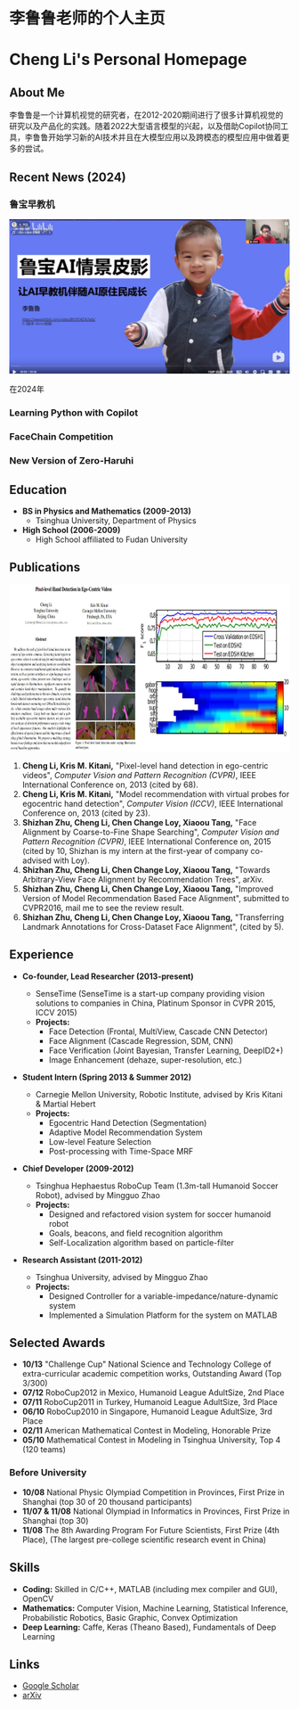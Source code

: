 # 李鲁鲁老师的个人主页
# Cheng Li's Personal Homepage

## About Me

李鲁鲁是一个计算机视觉的研究者，在2012-2020期间进行了很多计算机视觉的研究以及产品化的实践。随着2022大型语言模型的兴起，以及借助Copilot协同工具，李鲁鲁开始学习新的AI技术并且在大模型应用以及跨模态的模型应用中做着更多的尝试。

## Recent News (2024)

### 鲁宝早教机

<!-- <iframe src="//player.bilibili.com/player.html?isOutside=true&aid=1255774167&bvid=BV1VJ4m1u7qZ&cid=1589334343&p=1" height="300" scrolling="no" border="0" frameborder="no" framespacing="0" allowfullscreen="true"></iframe> -->

[![](images/lubao.jpg)](https://player.bilibili.com/player.html?isOutside=true&aid=1255774167&bvid=BV1VJ4m1u7qZ&cid=1589334343&p=1)

在2024年

### Learning Python with Copilot

### FaceChain Competition


### New Version of Zero-Haruhi

## Education
- **BS in Physics and Mathematics (2009-2013)**
  - Tsinghua University, Department of Physics
- **High School (2006-2009)**
  - High School affiliated to Fudan University

## Publications

<img src="images/CVPR2023.jpg" alt="CVPR2023" height="300">

1. **Cheng Li, Kris M. Kitani,** "Pixel-level hand detection in ego-centric videos", *Computer Vision and Pattern Recognition (CVPR)*, IEEE International Conference on, 2013 (cited by 68).
2. **Cheng Li, Kris M. Kitani,** "Model recommendation with virtual probes for egocentric hand detection", *Computer Vision (ICCV)*, IEEE International Conference on, 2013 (cited by 23).
3. **Shizhan Zhu, Cheng Li, Chen Change Loy, Xiaoou Tang,** "Face Alignment by Coarse-to-Fine Shape Searching", *Computer Vision and Pattern Recognition (CVPR)*, IEEE International Conference on, 2015 (cited by 10, Shizhan is my intern at the first-year of company co-advised with Loy).
4. **Shizhan Zhu, Cheng Li, Chen Change Loy, Xiaoou Tang,** "Towards Arbitrary-View Face Alignment by Recommendation Trees", arXiv.
5. **Shizhan Zhu, Cheng Li, Chen Change Loy, Xiaoou Tang,** "Improved Version of Model Recommendation Based Face Alignment", submitted to CVPR2016, mail me to see the review result.
6. **Shizhan Zhu, Cheng Li, Chen Change Loy, Xiaoou Tang,** "Transferring Landmark Annotations for Cross-Dataset Face Alignment", (cited by 5).

## Experience
- **Co-founder, Lead Researcher (2013-present)**
  - SenseTime (SenseTime is a start-up company providing vision solutions to companies in China, Platinum Sponsor in CVPR 2015, ICCV 2015)
  - **Projects:**
    - Face Detection (Frontal, MultiView, Cascade CNN Detector)
    - Face Alignment (Cascade Regression, SDM, CNN)
    - Face Verification (Joint Bayesian, Transfer Learning, DeepID2+)
    - Image Enhancement (dehaze, super-resolution, etc.)

- **Student Intern (Spring 2013 & Summer 2012)**
  - Carnegie Mellon University, Robotic Institute, advised by Kris Kitani & Martial Hebert
  - **Projects:**
    - Egocentric Hand Detection (Segmentation)
    - Adaptive Model Recommendation System
    - Low-level Feature Selection
    - Post-processing with Time-Space MRF

- **Chief Developer (2009-2012)**
  - Tsinghua Hephaestus RoboCup Team (1.3m-tall Humanoid Soccer Robot), advised by Mingguo Zhao
  - **Projects:**
    - Designed and refactored vision system for soccer humanoid robot
    - Goals, beacons, and field recognition algorithm
    - Self-Localization algorithm based on particle-filter

- **Research Assistant (2011-2012)**
  - Tsinghua University, advised by Mingguo Zhao
  - **Projects:**
    - Designed Controller for a variable-impedance/nature-dynamic system
    - Implemented a Simulation Platform for the system on MATLAB

## Selected Awards
- **10/13** "Challenge Cup" National Science and Technology College of extra-curricular academic competition works, Outstanding Award (Top 3/300)
- **07/12** RoboCup2012 in Mexico, Humanoid League AdultSize, 2nd Place
- **07/11** RoboCup2011 in Turkey, Humanoid League AdultSize, 3rd Place
- **06/10** RoboCup2010 in Singapore, Humanoid League AdultSize, 3rd Place
- **02/11** American Mathematical Contest in Modeling, Honorable Prize
- **05/10** Mathematical Contest in Modeling in Tsinghua University, Top 4 (120 teams)

### Before University
- **10/08** National Physic Olympiad Competition in Provinces, First Prize in Shanghai (top 30 of 20 thousand participants)
- **11/07 & 11/08** National Olympiad in Informatics in Provinces, First Prize in Shanghai (top 30)
- **11/08** The 8th Awarding Program For Future Scientists, First Prize (4th Place), (The largest pre-college scientific research event in China)

## Skills
- **Coding:** Skilled in C/C++, MATLAB (including mex compiler and GUI), OpenCV
- **Mathematics:** Computer Vision, Machine Learning, Statistical Inference, Probabilistic Robotics, Basic Graphic, Convex Optimization
- **Deep Learning:** Caffe, Keras (Theano Based), Fundamentals of Deep Learning

## Links
- [Google Scholar](https://scholar.google.com.hk/citations?user=F5rVlz0AAAAJ)
- [arXiv](http://arxiv.org/abs/arxiv)


<!--
**LC1332/LC1332** is a ✨ _special_ ✨ repository because its `README.md` (this file) appears on your GitHub profile.

Here are some ideas to get you started:

- 🔭 I’m currently working on ...
- 🌱 I’m currently learning ...
- 👯 I’m looking to collaborate on ...
- 🤔 I’m looking for help with ...
- 💬 Ask me about ...
- 📫 How to reach me: ...
- 😄 Pronouns: ...
- ⚡ Fun fact: ...
-->
